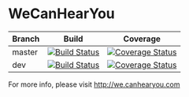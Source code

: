 # WeCanHearYou

Branch | Build | Coverage
------------ | ------------- | -------------
master | [![Build Status](https://travis-ci.org/WeCanHearYou/wechy.svg?branch=master)](https://travis-ci.org/WeCanHearYou/wechy) | [![Coverage Status](https://coveralls.io/repos/github/WeCanHearYou/wechy/badge.svg?branch=master)](https://coveralls.io/github/WeCanHearYou/wechy?branch=master)
dev | [![Build Status](https://travis-ci.org/WeCanHearYou/wechy.svg?branch=dev)](https://travis-ci.org/WeCanHearYou/wechy) | [![Coverage Status](https://coveralls.io/repos/github/WeCanHearYou/wechy/badge.svg?branch=dev)](https://coveralls.io/github/WeCanHearYou/wechy?branch=dev)

For more info, please visit http://we.canhearyou.com
